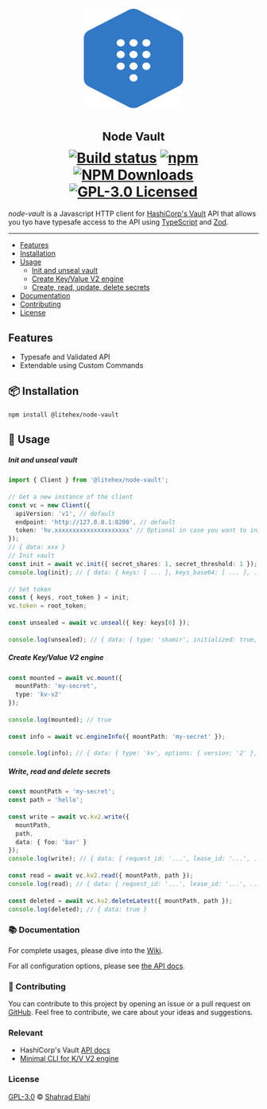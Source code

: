 <p align="center">
<img src="logo.svg" alt="NodeVault Logo" width="200" height="200"/>
</p>
<h1 align="center">
<sup>Node Vault</sup>
<br>
<a href="https://github.com/shahradelahi/node-vault/actions/workflows/ci.yml" title="Build status"><img src="https://github.com/shahradelahi/node-vault/actions/workflows/ci.yml/badge.svg" alt="Build status"></a>
<a href="https://www.npmjs.com/package/@litehex/node-vault" title="NPM Version"><img src="https://img.shields.io/npm/v/@litehex/node-vault" alt="npm"></a>
<a href="https://www.npmjs.com/package/@litehex/node-vault" title="Downloads"><img alt="NPM Downloads" src="https://img.shields.io/npm/dm/@litehex%2Fnode-vault.svg"></a>
<a href="https://opensource.org/licenses/GPL-3.0" title="License"><img src="https://img.shields.io/badge/License-GPL3.0-blue.svg?style=flat" alt="GPL-3.0 Licensed"></a>
</h1>

_node-vault_ is a Javascript HTTP client for [HashiCorp's Vault](https://developer.hashicorp.com/vault/api-docs) API
that allows you tyo have typesafe access to the API using [TypeScript](https://www.typescriptlang.org/)
and [Zod](https://github.com/colinhacks/zod).

---

- [Features](#features)
- [Installation](#-installation)
- [Usage](#-usage)
  - [Init and unseal vault](#init-and-unseal-vault)
  - [Create Key/Value V2 engine](#create-keyvalue-v2-engine)
  - [Create, read, update, delete secrets](#write-read-and-delete-secrets)
- [Documentation](#-documentation)
- [Contributing](#-contributing)
- [License](#license)

## Features

- Typesafe and Validated API
- Extendable using Custom Commands

## 📦 Installation

```bash
npm install @litehex/node-vault
```

## 📖 Usage

##### Init and unseal vault

```typescript
import { Client } from '@litehex/node-vault';

// Get a new instance of the client
const vc = new Client({
  apiVersion: 'v1', // default
  endpoint: 'http://127.0.0.1:8200', // default
  token: 'hv.xxxxxxxxxxxxxxxxxxxxx' // Optional in case you want to initialize the vault
});
// { data: xxx }
// Init vault
const init = await vc.init({ secret_shares: 1, secret_threshold: 1 });
console.log(init); // { data: { keys: [ ... ], keys_base64: [ ... ], ... } }

// Set token
const { keys, root_token } = init;
vc.token = root_token;

const unsealed = await vc.unseal({ key: keys[0] });

console.log(unsealed); // { data: { type: 'shamir', initialized: true, sealed: false, ... } }
```

##### Create Key/Value V2 engine

```typescript
const mounted = await vc.mount({
  mountPath: 'my-secret',
  type: 'kv-v2'
});

console.log(mounted); // true

const info = await vc.engineInfo({ mountPath: 'my-secret' });

console.log(info); // { data: { type: 'kv', options: { version: '2' }, ... } }
```

##### Write, read and delete secrets

```typescript
const mountPath = 'my-secret';
const path = 'hello';

const write = await vc.kv2.write({
  mountPath,
  path,
  data: { foo: 'bar' }
});
console.log(write); // { data: { request_id: '...', lease_id: '...', ... } }

const read = await vc.kv2.read({ mountPath, path });
console.log(read); // { data: { request_id: '...', lease_id: '...', ... } }

const deleted = await vc.kv2.deleteLatest({ mountPath, path });
console.log(deleted); // { data: true }
```

### 📚 Documentation

For complete usages, please dive into the [Wiki](https://github.com/shahradelahi/node-vault/wiki).

For all configuration options, please see [the API docs](https://paka.dev/npm/@litehex/node-vault).

### 🤝 Contributing

You can contribute to this project by opening an issue or a pull request
on [GitHub](https://github.com/shahradelahi/node-vault). Feel free to contribute, we care about your ideas and
suggestions.

### Relevant

- HashiCorp's Vault [API docs](https://developer.hashicorp.com/vault/api-docs)
- [Minimal CLI for K/V V2 engine](https://github.com/shahradelahi/vault-cli)

### License

[GPL-3.0](LICENSE) © [Shahrad Elahi](https://github.com/shahradelahi)
